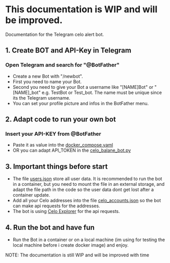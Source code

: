 # This documentation is WIP and will be improved.
Documentation for the Telegram celo alert bot.

## 1. Create BOT and API-Key in Telegram
### Open Telegram and search for "@BotFather"
- Create a new Bot with "/newbot".
- First you need to name your Bot.
- Second you need to give your Bot a username like "[NAME]Bot" or "[NAME]_bot" e.g. TestBot or Test_bot. The name must be unique since its the Telegram username.
- You can set your profile picture and infos in the BotFather menu.

## 2. Adapt code to run your own bot
### Insert your API-KEY from @BotFather 
- Paste it as value into the [docker_compose.yaml](https://github.com/MrWhiteHD/check-celo-balance-telegram-bot/blob/main/docker_compose.yaml)
- OR you can adapt API_TOKEN in the [celo_balane_bot.py](https://github.com/MrWhiteHD/check-celo-balance-telegram-bot/blob/main/celo_balane_bot.py)

## 3. Important things before start
- The file [users.json](https://github.com/MrWhiteHD/check-celo-balance-telegram-bot/blob/main/users.json) store all user data. It is recommended to run the bot in a container, but you need to mount the file in an external storage, and adapt the file path in the code so the user data dont get lost after a container update.
- Add all your Celo addresses into the file [celo_accounts.json](https://github.com/MrWhiteHD/check-celo-balance-telegram-bot/blob/main/celo_accounts.json) so the bot can make api requests for the addresses.
- The bot is using [Celo Explorer](https://explorer.celo.org/) for the api requests.

## 4. Run the bot and have fun
- Run the Bot in a container or on a local machine (im using for testing the local machine before i create docker image) and enjoy.

NOTE: The documentation is still WIP and will be improved with time
